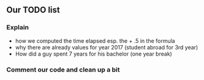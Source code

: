 ## Our TODO list
### Explain
 * how we computed the time elapsed esp. the + .5 in the formula
 * why there are already values for year 2017 (student abroad for 3rd year)
 * How did a guy spent 7 years for his bachelor (one year break)

### Comment our code and clean up a bit
